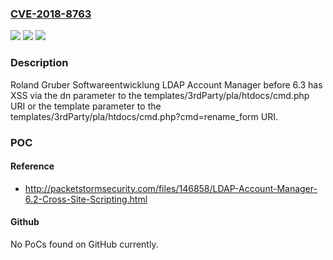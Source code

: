 ### [CVE-2018-8763](https://cve.mitre.org/cgi-bin/cvename.cgi?name=CVE-2018-8763)
![](https://img.shields.io/static/v1?label=Product&message=n%2Fa&color=blue)
![](https://img.shields.io/static/v1?label=Version&message=n%2Fa&color=blue)
![](https://img.shields.io/static/v1?label=Vulnerability&message=n%2Fa&color=brighgreen)

### Description

Roland Gruber Softwareentwicklung LDAP Account Manager before 6.3 has XSS via the dn parameter to the templates/3rdParty/pla/htdocs/cmd.php URI or the template parameter to the templates/3rdParty/pla/htdocs/cmd.php?cmd=rename_form URI.

### POC

#### Reference
- http://packetstormsecurity.com/files/146858/LDAP-Account-Manager-6.2-Cross-Site-Scripting.html

#### Github
No PoCs found on GitHub currently.

